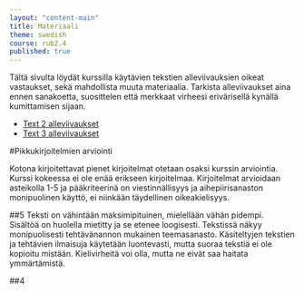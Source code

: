 ```yaml
---
layout: "content-main"
title: Materiaali
theme: swedish
course: rub2.4
published: true
---
```



Tältä sivulta löydät kurssilla käytävien tekstien alleviivauksien oikeat vastaukset,
sekä mahdollista muuta materiaalia. Tarkista alleviivaukset aina ennen sanakoetta,
suosittelen että merkkaat virheesi erivärisellä kynällä kumittamisen sijaan.

- [Text 2 alleviivaukset](/media/rub2/text_2_alleviivaukset_oikeat.pdf)
- [Text 3 alleviivaukset](/media/rub2/text_3_alleviivaukset.pdf)

#Pikkukirjoitelmien arviointi

Kotona kirjoitettavat pienet kirjoitelmat otetaan osaksi kurssin arviointia. Kurssi kokeessa ei ole enää erikseen kirjoitelmaa. Kirjoitelmat arvioidaan asteikolla 1-5 ja pääkriteerinä on viestinnällisyys ja aihepiirisanaston monipuolinen käyttö, ei niinkään täydellinen oikeakielisyys.

##5
Teksti on vähintään maksimipituinen, mielellään vähän pidempi. Sisältöä on huolella mietitty ja se etenee loogisesti. Tekstissä näkyy monipuolisesti tehtävänannon mukainen teemasanasto. Käsiteltyjen tekstien ja tehtävien ilmaisuja käytetään luontevasti, mutta suoraa tekstiä ei ole kopioitu mistään. Kielivirheitä voi olla, mutta ne eivät saa haitata ymmärtämistä.

##4
